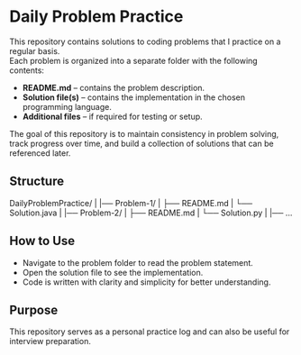 # Daily Problem Practice

This repository contains solutions to coding problems that I practice on a regular basis.  
Each problem is organized into a separate folder with the following contents:

- **README.md** – contains the problem description.  
- **Solution file(s)** – contains the implementation in the chosen programming language.  
- **Additional files** – if required for testing or setup.  

The goal of this repository is to maintain consistency in problem solving, track progress over time, and build a collection of solutions that can be referenced later.  

## Structure
DailyProblemPractice/
|
|── Problem-1/
|   ├── README.md
|   └── Solution.java
|
|── Problem-2/
|   ├── README.md
|   └── Solution.py
|
|── ...


## How to Use
- Navigate to the problem folder to read the problem statement.  
- Open the solution file to see the implementation.  
- Code is written with clarity and simplicity for better understanding.  

## Purpose
This repository serves as a personal practice log and can also be useful for interview preparation.

